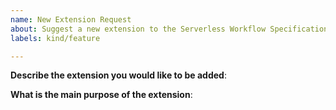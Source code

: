 ```yaml
---
name: New Extension Request
about: Suggest a new extension to the Serverless Workflow Specification
labels: kind/feature

---
```


**Describe the extension you would like to be added**:

**What is the main purpose of the extension**: